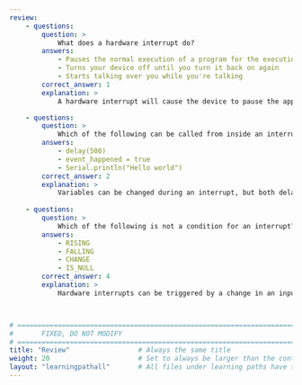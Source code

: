 ```yaml
---
review:
    - questions:
        question: >
            What does a hardware interrupt do?
        answers:
            - Pauses the normal execution of a program for the execution of a different piece of code
            - Turns your device off until you turn it back on again
            - Starts talking over you while you're talking
        correct_answer: 1                    
        explanation: >
            A hardware interrupt will cause the device to pause the application code that is currently running so that the interrupt handler code can be run immediately.

    - questions:
        question: >
            Which of the following can be called from inside an interrupt handler?
        answers:
            - delay(500)
            - event_happened = true
            - Serial.println("Hello world")
        correct_answer: 2                   
        explanation: >
            Variables can be changed during an interrupt, but both delay() and Serial.println() depend on background timing updates that won't happen until after the interrupt handling has finished and returned execution back to normal.
               
    - questions:
        question: >
            Which of the following is not a condition for an interrupt?
        answers:
            - RISING
            - FALLING
            - CHANGE
            - IS_NULL
        correct_answer: 4          
        explanation: >
            Hardware interrupts can be triggered by a change in an input pin, either rising, falling, or both.



# ================================================================================
#       FIXED, DO NOT MODIFY
# ================================================================================
title: "Review"                 # Always the same title
weight: 20                      # Set to always be larger than the content in this path
layout: "learningpathall"       # All files under learning paths have this same wrapper
---
```

